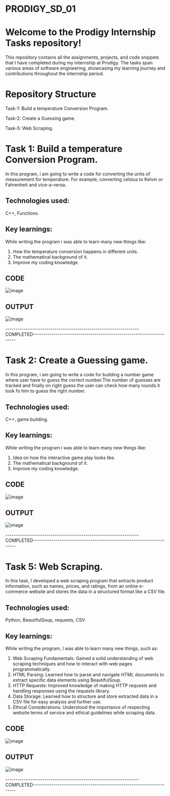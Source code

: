# PRODIGY_SD_01
# Welcome to the Prodigy Internship Tasks repository! 
This repository contains all the assignments, projects, and code snippets that I have completed during my internship at Prodigy. The tasks span various areas of software engineering, showcasing my learning journey and contributions throughout the internship period.

# Repository Structure
Task-1: Build a temperature Conversion Program.

Task-2: Create a Guessing game.

Task-5: Web Scraping.


# Task 1: Build a temperature Conversion Program.

In this program, i am going to write a code for converting the units of measurement for temperature. For example, converting celsius to Kelvin or Fahrenheit and vice-a-versa.

## Technologies used: 

C++, Functions.

## Key learnings: 

While writing the program i was able to learn many new things like:
1. How the temperature conversion happens in different units.
2. The mathematical background of it.
3. Improve my coding knowledge.


## CODE

![image](https://github.com/Bhandariji-Suraj/PRODIGY_SD_01/assets/148539006/2425a17a-096d-4854-80dc-8f2e0a01027b)


## OUTPUT

![image](https://github.com/Bhandariji-Suraj/PRODIGY_SD_01/assets/148539006/4a69f898-99a7-45bb-b020-24d379ed2dcf)


-----------------------------------------------------------------COMPLETED---------------------------------------------------------------------

# Task 2: Create a Guessing game.

In this program, i am going to write a code for building a number game where user have to guess the correct number.The number of guesses are tracked and finally on right guess the user can check how many rounds it took fo him to guess the right number.

## Technologies used: 

C++, game building.

## Key learnings: 

While writing the program i was able to learn many new things like:
1. Idea on how the interactive game play looks like.
2. The mathematical background of it.
3. Improve my coding knowledge.

## CODE
![image](https://github.com/Bhandariji-Suraj/PRODIGY_SD_01/assets/148539006/d1322011-0b7d-491b-a65a-5c44692004fe)


## OUTPUT

![image](https://github.com/Bhandariji-Suraj/PRODIGY_SD_01/assets/148539006/cdd3cbc5-869c-42d1-8116-2455b58cf1b5)

-----------------------------------------------------------------COMPLETED---------------------------------------------------------------------

# Task 5: Web Scraping.

In this task, I developed a web scraping program that extracts product information, such as names, prices, and ratings, from an online e-commerce website and stores the data in a structured format like a CSV file.

## Technologies used: 

Python, BeautifulSoup, requests, CSV

## Key learnings: 

While writing the program, I was able to learn many new things, such as:

1. Web Scraping Fundamentals: Gained a solid understanding of web scraping techniques and how to interact with web pages programmatically.
2. HTML Parsing: Learned how to parse and navigate HTML documents to extract specific data elements using BeautifulSoup.
3. HTTP Requests: Improved knowledge of making HTTP requests and handling responses using the requests library.
4. Data Storage: Learned how to structure and store extracted data in a CSV file for easy analysis and further use.
5. Ethical Considerations: Understood the importance of respecting website terms of service and ethical guidelines while scraping data.



## CODE
![image](https://github.com/Bhandariji-Suraj/PRODIGY_SD_01/assets/148539006/13225948-fc84-4a82-aa72-a7d643a84a42)


## OUTPUT
![image](https://github.com/Bhandariji-Suraj/PRODIGY_SD_01/assets/148539006/a3817aaf-ed0c-4d50-bd92-7248f7811d99)


-----------------------------------------------------------------COMPLETED---------------------------------------------------------------------
